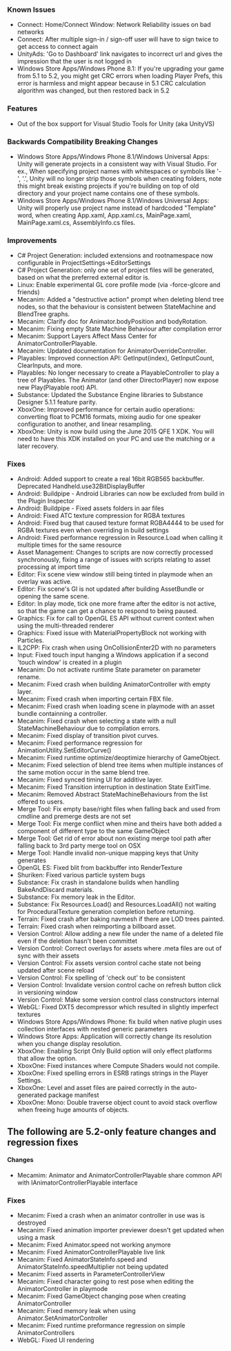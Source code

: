 ### Known Issues

*   Connect: Home/Connect Window: Network Reliability issues on bad networks
*   Connect: After multiple sign-in / sign-off user will have to sign twice to get access to connect again
*   UnityAds: 'Go to Dashboard' link navigates to incorrect url and gives the impression that the user is not logged in
*   Windows Store Apps/Windows Phone 8.1: If you're upgrading your game from 5.1 to 5.2, you might get CRC errors when loading Player Prefs, this error is harmless and might appear because in 5.1 CRC calculation algorithm was changed, but then restored back in 5.2

### Features

*   Out of the box support for Visual Studio Tools for Unity (aka UnityVS)

### Backwards Compatibility Breaking Changes

*   Windows Store Apps/Windows Phone 8.1/Windows Universal Apps: Unity will generate projects in a consistent way with Visual Studio. For ex., When specifying project names with whitespaces or symbols like '-', '.', Unity will no longer strip those symbols when creating folders, note this might break existing projects if you're building on top of old directory and your project name contains one of these symbols.
*   Windows Store Apps/Windows Phone 8.1/Windows Universal Apps: Unity will properly use project name instead of hardcoded "Template" word, when creating App.xaml, App.xaml.cs, MainPage.xaml, MainPage.xaml.cs, AssemblyInfo.cs files.

### Improvements

*   C# Project Generation: included extensions and rootnamespace now configurable in ProjectSettings->EditorSettings
*   C# Project Generation: only one set of project files will be generated, based on what the preferred external editor is.
*   Linux: Enable experimental GL core profile mode (via -force-glcore and friends)
*   Mecanim: Added a "destructive action" prompt when deleting blend tree nodes, so that the behaviour is consistent between StateMachine and BlendTree graphs.
*   Mecanim: Clarify doc for Animator.bodyPosition and bodyRotation.
*   Mecanim: Fixing empty State Machine Behaviour after compilation error
*   Mecanim: Support Layers Affect Mass Center for AnimatorControllerPlayable.
*   Mecanim: Updated documentation for AnimatorOverrideController.
*   Playables: Improved connection API: GetInput(index), GetInputCount, ClearInputs, and more.
*   Playables: No longer necessary to create a PlayableController to play a tree of Playables. The Animator (and other DirectorPlayer) now expose new Play(Playable root) API.
*   Substance: Updated the Substance Engine libraries to Substance Designer 5.1.1 feature parity.
*   XboxOne: Improved performance for certain audio operations: converting float to PCM16 formats, mixing audio for one speaker configuration to another, and linear resampling.
*   XboxOne: Unity is now build using the June 2015 QFE 1 XDK. You will need to have this XDK installed on your PC and use the matching or a later recovery.

### Fixes

*   Android: Added support to create a real 16bit RGB565 backbuffer. Deprecated Handheld.use32BitDisplayBuffer
*   Android: Buildpipe - Android Libraries can now be excluded from build in the Plugin Inspector
*   Android: Buildpipe - Fixed assets folders in aar files
*   Android: Fixed ATC texture compression for RGBA textures
*   Android: Fixed bug that caused texture format RGBA4444 to be used for RGBA textures even when overriding in build settings
*   Android: Fixed performance regression in Resource.Load when calling it multiple times for the same resource
*   Asset Management: Changes to scripts are now correctly processed synchronously, fixing a range of issues with scripts relating to asset processing at import time
*   Editor: Fix scene view window still being tinted in playmode when an overlay was active.
*   Editor: Fix scene's GI is not updated after building AssetBundle or opening the same scene.
*   Editor: In play mode, tick one more frame after the editor is not active, so that the game can get a chance to respond to being paused.
*   Graphics: Fix for call to OpenGL ES API without current context when using the multi-threaded renderer
*   Graphics: Fixed issue with MaterialPropertyBlock not working with Particles.
*   IL2CPP: Fix crash when using OnCollisionEnter2D with no parameters
*   Input: Fixed touch input hanging a Windows application if a second 'touch window' is created in a plugin
*   Mecanim: Do not activate runtime State parameter on parameter rename.
*   Mecanim: Fixed crash when building AnimatorController with empty layer.
*   Mecanim: Fixed crash when importing certain FBX file.
*   Mecanim: Fixed crash when loading scene in playmode with an asset bundle containning a controller.
*   Mecanim: Fixed crash when selecting a state with a null StateMachineBehaviour due to compilation errors.
*   Mecanim: Fixed display of transition pivot curves.
*   Mecanim: Fixed performance regression for AnimationUtility.SetEditorCurve()
*   Mecanim: Fixed runtime optimize/deoptimize hierarchy of GameObject.
*   Mecanim: Fixed selection of blend tree items when multiple instances of the same motion occur in the same blend tree.
*   Mecanim: Fixed synced timing UI for additive layer.
*   Mecanim: Fixed Transition interruption in destination State ExitTime.
*   Mecanim: Removed Abstract StateMachineBehaviours from the list offered to users.
*   Merge Tool: Fix empty base/right files when falling back and used from cmdline and premerge dests are not set
*   Merge Tool: Fix merge conflict when mine and theirs have both added a component of different type to the same GameObject
*   Merge Tool: Get rid of error about non existing merge tool path after falling back to 3rd party merge tool on OSX
*   Merge Tool: Handle invalid non-unique mapping keys that Unity generates
*   OpenGL ES: Fixed blit from backbuffer into RenderTexture
*   Shuriken: Fixed various particle system bugs
*   Substance: Fix crash in standalone builds when handling BakeAndDiscard materials.
*   Substance: Fix memory leak in the Editor.
*   Substance: Fix Resources.Load() and Resources.LoadAll() not waiting for ProceduralTexture generation completion before returning.
*   Terrain: Fixed crash after baking navmesh if there are LOD trees painted.
*   Terrain: Fixed crash when reimporting a billboard asset.
*   Version Control: Allow adding a new file under the name of a deleted file even if the deletion hasn't been committet
*   Version Control: Correct overlays for assets where .meta files are out of sync with their assets
*   Version Control: Fix assets version control cache state not being updated after scene reload
*   Version Control: Fix spelling of 'check out' to be consistent
*   Version Control: Invalidate version control cache on refresh button click in versioning window
*   Version Control: Make some version control class constructors internal
*   WebGL: Fixed DXT5 decompressor which resulted in slightly imperfect textures
*   Windows Store Apps/Windows Phone: fix build when native plugin uses collection interfaces with nested generic parameters
*   Windows Store Apps: Application will correctly change its resolution when you change display resolution.
*   XboxOne: Enabling Script Only Build option will only effect platforms that allow the option.
*   XboxOne: Fixed instances where Compute Shaders would not compile.
*   XboxOne: Fixed spelling errors in ESRB ratings strings in the Player Settings.
*   XboxOne: Level and asset files are paired correctly in the auto-generated package manifest
*   XboxOne: Mono: Double traverse object count to avoid stack overflow when freeing huge amounts of objects.

The following are 5.2-only feature changes and regression fixes
---------------------------------------------------------------

#### Changes

*   Mecamim: Animator and AnimatorControllerPlayable share common API with IAnimatorControllerPlayable interface

### Fixes

*   Mecanim: Fixed a crash when an animator controller in use was is destroyed
*   Mecanim: Fixed animation importer previewer doesn't get updated when using a mask
*   Mecanim: Fixed Animator.speed not working anymore
*   Mecanim: Fixed AnimatorControllerPlayable live link
*   Mecanim: Fixed AnimatorStateInfo.speed and AnimatorStateInfo.speedMultiplier not being updated
*   Mecanim: Fixed asserts in ParameterControllerView
*   Mecanim: Fixed character going to rest pose when editing the AnimatorController in playmode
*   Mecanim: Fixed GameObject changing pose when creating AnimatorController
*   Mecanim: Fixed memory leak when using Animator.SetAnimatorController
*   Mecanim: Fixed runtime preformance regression on simple AnimatorControllers
*   WebGL: Fixed UI rendering